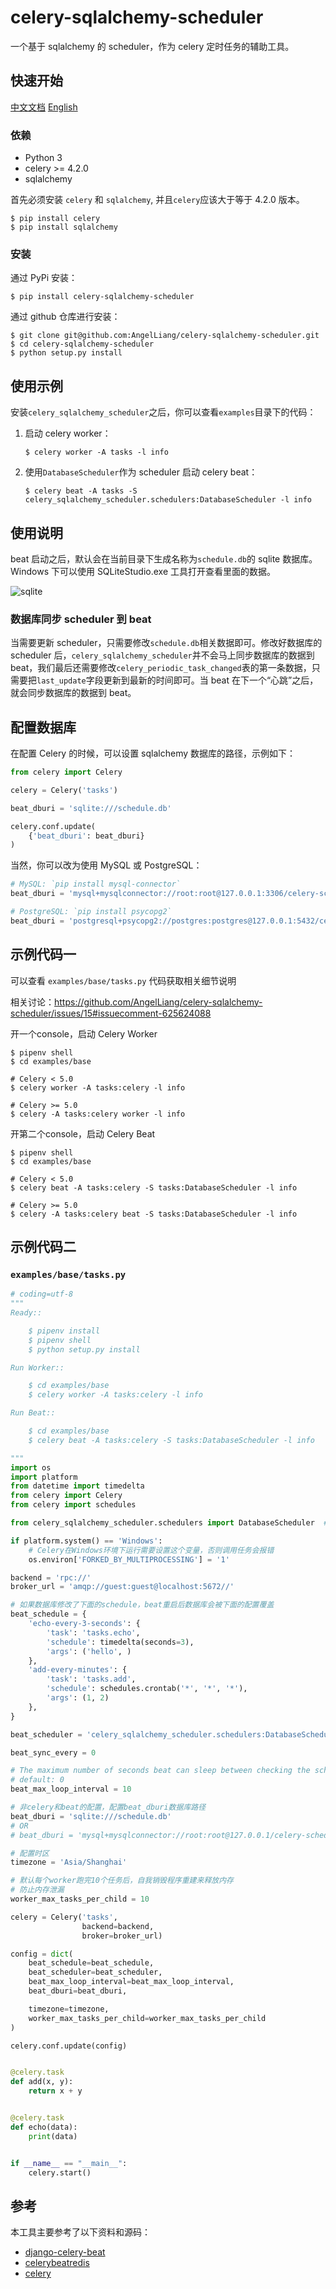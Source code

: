 # celery-sqlalchemy-scheduler

一个基于 sqlalchemy 的 scheduler，作为 celery 定时任务的辅助工具。

## 快速开始

[中文文档](/README-zh.md) [English](/README.md)

### 依赖

- Python 3
- celery >= 4.2.0
- sqlalchemy

首先必须安装 `celery` 和 `sqlalchemy`, 并且`celery`应该大于等于 4.2.0 版本。

```
$ pip install celery
$ pip install sqlalchemy
```

### 安装

通过 PyPi 安装：

```
$ pip install celery-sqlalchemy-scheduler
```

通过 github 仓库进行安装：

```
$ git clone git@github.com:AngelLiang/celery-sqlalchemy-scheduler.git
$ cd celery-sqlalchemy-scheduler
$ python setup.py install
```

## 使用示例

安装`celery_sqlalchemy_scheduler`之后，你可以查看`examples`目录下的代码：

1. 启动 celery worker：

   ```
   $ celery worker -A tasks -l info
   ```

2. 使用`DatabaseScheduler`作为 scheduler 启动 celery beat：

   ```
   $ celery beat -A tasks -S celery_sqlalchemy_scheduler.schedulers:DatabaseScheduler -l info
   ```

## 使用说明

beat 启动之后，默认会在当前目录下生成名称为`schedule.db`的 sqlite 数据库。Windows 下可以使用 SQLiteStudio.exe 工具打开查看里面的数据。

![sqlite](screenshot/sqlite.png)

### 数据库同步 scheduler 到 beat

当需要更新 scheduler，只需要修改`schedule.db`相关数据即可。修改好数据库的 scheduler 后，`celery_sqlalchemy_scheduler`并不会马上同步数据库的数据到 beat，我们最后还需要修改`celery_periodic_task_changed`表的第一条数据，只需要把`last_update`字段更新到最新的时间即可。当 beat 在下一个“心跳”之后，就会同步数据库的数据到 beat。

## 配置数据库

在配置 Celery 的时候，可以设置 sqlalchemy 数据库的路径，示例如下：

```Python
from celery import Celery

celery = Celery('tasks')

beat_dburi = 'sqlite:///schedule.db'

celery.conf.update(
    {'beat_dburi': beat_dburi}
)
```

当然，你可以改为使用 MySQL 或 PostgreSQL：

```Python
# MySQL: `pip install mysql-connector`
beat_dburi = 'mysql+mysqlconnector://root:root@127.0.0.1:3306/celery-schedule'

# PostgreSQL: `pip install psycopg2`
beat_dburi = 'postgresql+psycopg2://postgres:postgres@127.0.0.1:5432/celery-schedule'
```

## 示例代码一

可以查看 `examples/base/tasks.py` 代码获取相关细节说明

相关讨论：https://github.com/AngelLiang/celery-sqlalchemy-scheduler/issues/15#issuecomment-625624088

开一个console，启动 Celery Worker

    $ pipenv shell
    $ cd examples/base

    # Celery < 5.0
    $ celery worker -A tasks:celery -l info

    # Celery >= 5.0
    $ celery -A tasks:celery worker -l info

开第二个console，启动 Celery Beat

    $ pipenv shell
    $ cd examples/base

    # Celery < 5.0
    $ celery beat -A tasks:celery -S tasks:DatabaseScheduler -l info

    # Celery >= 5.0
    $ celery -A tasks:celery beat -S tasks:DatabaseScheduler -l info

## 示例代码二

### `examples/base/tasks.py`

```python
# coding=utf-8
"""
Ready::

    $ pipenv install
    $ pipenv shell
    $ python setup.py install

Run Worker::

    $ cd examples/base
    $ celery worker -A tasks:celery -l info

Run Beat::

    $ cd examples/base
    $ celery beat -A tasks:celery -S tasks:DatabaseScheduler -l info

"""
import os
import platform
from datetime import timedelta
from celery import Celery
from celery import schedules

from celery_sqlalchemy_scheduler.schedulers import DatabaseScheduler  # noqa

if platform.system() == 'Windows':
    # Celery在Windows环境下运行需要设置这个变量，否则调用任务会报错
    os.environ['FORKED_BY_MULTIPROCESSING'] = '1'

backend = 'rpc://'
broker_url = 'amqp://guest:guest@localhost:5672//'

# 如果数据库修改了下面的schedule，beat重启后数据库会被下面的配置覆盖
beat_schedule = {
    'echo-every-3-seconds': {
        'task': 'tasks.echo',
        'schedule': timedelta(seconds=3),
        'args': ('hello', )
    },
    'add-every-minutes': {
        'task': 'tasks.add',
        'schedule': schedules.crontab('*', '*', '*'),
        'args': (1, 2)
    },
}

beat_scheduler = 'celery_sqlalchemy_scheduler.schedulers:DatabaseScheduler'

beat_sync_every = 0

# The maximum number of seconds beat can sleep between checking the schedule.
# default: 0
beat_max_loop_interval = 10

# 非celery和beat的配置，配置beat_dburi数据库路径
beat_dburi = 'sqlite:///schedule.db'
# OR
# beat_dburi = 'mysql+mysqlconnector://root:root@127.0.0.1/celery-schedule'

# 配置时区
timezone = 'Asia/Shanghai'

# 默认每个worker跑完10个任务后，自我销毁程序重建来释放内存
# 防止内存泄漏
worker_max_tasks_per_child = 10

celery = Celery('tasks',
                backend=backend,
                broker=broker_url)

config = dict(
    beat_schedule=beat_schedule,
    beat_scheduler=beat_scheduler,
    beat_max_loop_interval=beat_max_loop_interval,
    beat_dburi=beat_dburi,

    timezone=timezone,
    worker_max_tasks_per_child=worker_max_tasks_per_child
)

celery.conf.update(config)


@celery.task
def add(x, y):
    return x + y


@celery.task
def echo(data):
    print(data)


if __name__ == "__main__":
    celery.start()

```

## 参考

本工具主要参考了以下资料和源码：

- [django-celery-beat](https://github.com/celery/django-celery-beat)
- [celerybeatredis](https://github.com/liuliqiang/celerybeatredis)
- [celery](https://github.com/celery/celery)
